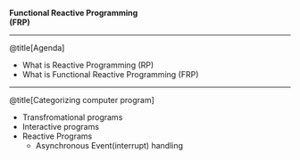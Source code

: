 
__Functional Reactive Programming__<br/>
__(FRP)__

---
@title[Agenda]

- What is Reactive Programming (RP)
- What is Functional Reactive Programming (FRP)

---
@title[Categorizing computer program]

- Transfromational programs
- Interactive programs
- Reactive Programs
    - Asynchronous Event(interrupt) handling
